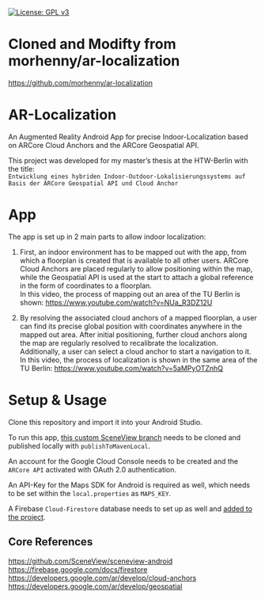 [![License: GPL v3](https://img.shields.io/badge/License-GPLv3-blue.svg)](https://www.gnu.org/licenses/gpl-3.0)
# Cloned and Modifty from morhenny/ar-localization
https://github.com/morhenny/ar-localization

# AR-Localization 
An Augmented Reality Android App for precise Indoor-Localization based on ARCore Cloud Anchors and the ARCore Geospatial API.

This project was developed for my master’s thesis at the HTW-Berlin with the title:  
``Entwicklung eines hybriden Indoor-Outdoor-Lokalisierungssystems auf Basis der ARCore Geospatial API und Cloud Anchor``

# App
The app is set up in 2 main parts to allow indoor localization:

1. First, an indoor environment has to be mapped out with the app, from which a floorplan is created that is available to all other users. 
ARCore Cloud Anchors are placed regularly to allow positioning within the map, while the Geospatial API is used at the start to attach a global reference in the form of coordinates to a floorplan.  
In this video, the process of mapping out an area of the TU Berlin is shown:
https://www.youtube.com/watch?v=NUa_R3DZ12U

2. By resolving the associated cloud anchors of a mapped floorplan, a user can find its precise global position with coordinates anywhere in the mapped out area. 
After initial positioning, further cloud anchors along the map are regularly resolved to recalibrate the localization.    
Additionally, a user can select a cloud anchor to start a navigation to it.  
In this video, the process of localization is shown in the same area of the TU Berlin:
https://www.youtube.com/watch?v=5aMPyOTZnhQ


# Setup & Usage
Clone this repository and import it into your Android Studio.

To run this app, [this custom SceneView branch](https://github.com/morhenny/sceneview-android/tree/0.6.1-SNAPSHOT_resolve_multiple_anchors) needs to be cloned and published locally with `publishToMavenLocal`. 

An account for the Google Cloud Console needs to be created and the `ARCore API` activated with OAuth 2.0 authentication.

An API-Key for the Maps SDK for Android is required as well, which needs to be set within the `local.properties` as `MAPS_KEY`.

A Firebase `Cloud-Firestore` database needs to set up as well and [added to the project](https://firebase.google.com/docs/android/setup?hl=en).


## Core References

https://github.com/SceneView/sceneview-android  
https://firebase.google.com/docs/firestore  
https://developers.google.com/ar/develop/cloud-anchors  
https://developers.google.com/ar/develop/geospatial

